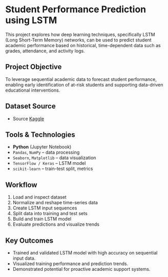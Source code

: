 # Student Performance Prediction using LSTM

This project explores how deep learning techniques, specifically LSTM (Long Short-Term Memory) networks, can be used to predict student academic performance based on historical, time-dependent data such as grades, attendance, and activity logs.

## Project Objective
To leverage sequential academic data to forecast student performance, enabling early identification of at-risk students and supporting data-driven educational interventions.

## Dataset Source 
- Source [Kaggle](https://www.kaggle.com/datasets/auswalld/student-performance-dataset)

## Tools & Technologies

- **Python** (Jupyter Notebook)
- `Pandas`, `NumPy` – data processing
- `Seaborn`, `Matplotlib` – data visualization
- `TensorFlow / Keras` – LSTM model
- `scikit-learn` – train-test split, metrics


## Workflow

1. Load and inspect dataset
2. Normalize and reshape time-series data
3. Create LSTM input sequences
4. Split data into training and test sets
5. Build and train LSTM model
6. Evaluate predictions and visualize trends

## Key Outcomes
- Trained and validated LSTM model with high accuracy on sequential input data.
- Visualized training performance and prediction trends.
- Demonstrated potential for proactive academic support systems.
